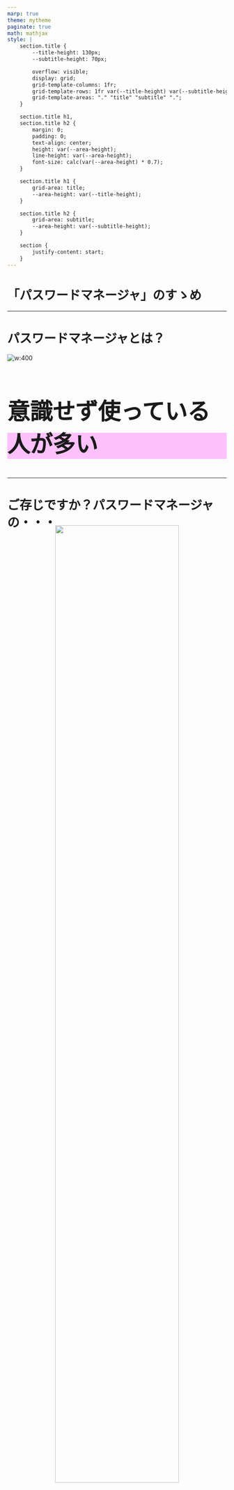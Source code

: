 ```yaml
---
marp: true
theme: mytheme
paginate: true
math: mathjax
style: |
    section.title {
        --title-height: 130px;
        --subtitle-height: 70px;

        overflow: visible;
        display: grid;
        grid-template-columns: 1fr;
        grid-template-rows: 1fr var(--title-height) var(--subtitle-height) 1fr;
        grid-template-areas: "." "title" "subtitle" ".";
    }

    section.title h1,
    section.title h2 {
        margin: 0;
        padding: 0;
        text-align: center;
        height: var(--area-height);
        line-height: var(--area-height);
        font-size: calc(var(--area-height) * 0.7);
    }

    section.title h1 {
        grid-area: title;
        --area-height: var(--title-height);
    }

    section.title h2 {
        grid-area: subtitle;
        --area-height: var(--subtitle-height);
    }

    section {
        justify-content: start;
    }
---
```


<!-- _class: title -->
# 「パスワードマネージャ」のすゝめ
<!--
header: "プレゼンテーション技法 2024/06/13"
footer: "慶應義塾大学理工学部物理情報工学科 渡辺研究室"
-->


---

<!--
header: ""
footer: ""
-->

# パスワードマネージャとは？
<div class="flex sa">
<div class="--flex:2;">

![w:400](fig/googlepass-1.png)

</div>
<div class="--flex:3;" style="position:relative;top:30%">

<h2 style="background:linear-gradient(transparent 60%, #fec1fe 0%);font-size:52px;">意識せず使っている人が多い</h2>

</div>
</div>

---

# ご存じですか？パスワードマネージャの・・・

<div align="center">

<img src="fig/udunnopass-1.jpg" width="75%" style="margin-top:-30px;">

</div>

---

# パスワードマネージャの有用性

<div align="center">

<img src="fig/benefit-1.jpg" width="90%" style="margin-top:-30px;">

</div>

---

# マスタパスワード

<div class="flex sa">
<div class="--flex:2;" align="center">

<img src="fig/merit1-1.jpg" height="70%" style="margin-top:0px;">

</div>
<div class="--flex:3;" style="position:relative;top:10%">

<h2 style="background:linear-gradient(transparent 60%, #fec1fe 0%);font-size:60px;" align="center">覚えるパスワードは</h2>
<h2 style="background:linear-gradient(transparent 60%, #fec1fe 0%);font-size:60px;" align="center">１つでいい</h2>

</div>
</div>

---

<h1 style="position:relative;top:-8%"> 多要素認証をかけてしっかり守れる </h1>

<div align="center">

<img src="fig/merit2-1.jpg" width="90%" style="margin-top:-60px;">

</div>

---

# 複数のデバイスから利用できる

<div class="flex sa">
<div class="--flex:2;" align="center">

<img src="fig/merit3-1.jpg" height="49%" style="margin-top:25px;">

</div>
<div class="--flex:3;" style="position:relative;top:3%">

<h2 style="background:linear-gradient(transparent 60%, #fec1fe 0%);font-size:60px;" align="center">ログインすれば</h2>
<h2 style="background:linear-gradient(transparent 60%, #fec1fe 0%);font-size:60px;" align="center">複数の端末から</h2>
<h2 style="background:linear-gradient(transparent 60%, #fec1fe 0%);font-size:60px;" align="center">利用できる</h2>

</div>
</div>

---

<!-- _class: title -->

<h1 style="position:relative;top:-100%">パスワードマネージャで<br/>パスワード を<br/>もっと <strong style="background:linear-gradient(transparent 50%, #ffd785 0%);">安全に</strong> <strong style="background:linear-gradient(transparent 60%, #fec1fe 0%);">楽に</strong><br/>管理しよう。</h1>